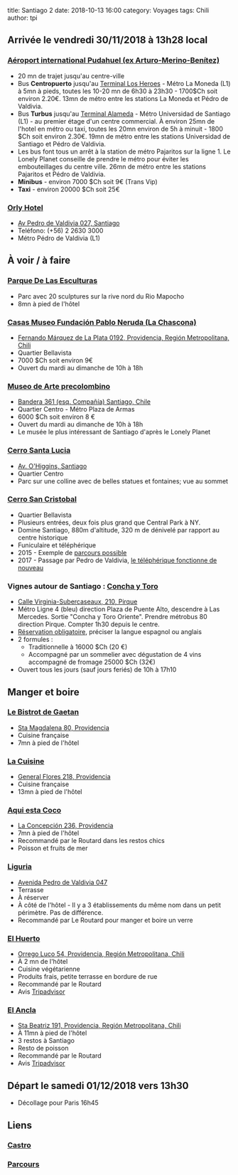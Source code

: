 title: Santiago 2
date: 2018-10-13 16:00
category: Voyages
tags: Chili
author: tpi


## Arrivée le vendredi 30/11/2018 à 13h28 local

### [Aéroport international Pudahuel (ex Arturo-Merino-Benítez)](https://www.google.com/maps/place/A%C3%A9roport+international+Arturo-Merino-Ben%C3%ADtez/@-33.3905376,-70.9251281,11z/data=!4m5!3m4!1s0x0:0xd23e4bd48c0de1b7!8m2!3d-33.3905115!4d-70.7938043)

* 20 mn de trajet jusqu'au centre-ville
* Bus **Centropuerto** jusqu'au [Terminal Los Heroes](https://www.google.com/maps/place/Terminal+Los+Heroes/@-33.4450167,-70.6576392,17z/data=!4m5!3m4!1s0x9662c5a86150cb3d:0xa7a1780f2d3bf7d1!8m2!3d-33.4447582!4d-70.6585082) - Métro La Moneda (L1) à 5mn à pieds, toutes les 10-20 mn de 6h30 à 23h30 - 1700$Ch soit environ 2.20€. 13mn de métro entre les stations La Moneda et Pédro de Valdivia.
* Bus **Turbus** jusqu'au [Terminal Alameda](https://www.google.com/maps/place/Terminal+Alameda+Santiago/@-33.4534034,-70.687123,15z/data=!4m5!3m4!1s0x0:0xeaaf27139e268df6!8m2!3d-33.4534037!4d-70.687123) - Métro Universidad de Santiago (L1) - au premier étage d'un centre commercial. À environ 25mn de l'hotel en métro ou taxi, toutes les 20mn environ de 5h à minuit - 1800 $Ch soit environ 2.30€. 19mn de métro entre les stations Universidad de Santiago et Pédro de Valdivia.
* Les bus font tous un arrêt à la station de métro Pajaritos sur la ligne 1. Le Lonely Planet conseille de prendre le métro pour éviter les embouteillages du centre ville. 26mn de métro entre les stations Pajaritos et Pédro de Valdivia.
* **Minibus** - environ 7000 $Ch soit 9€ (Trans Vip)
* **Taxi** - environ 20000 $Ch soit 25€


### [Orly Hotel](https://www.orlyhotel.com/en/)
* [Av Pedro de Valdivia 027, Santiago](https://www.google.fr/maps/place/Hotel+Orly/@-33.4233143,-70.6147396,17z/data=!3m1!4b1!4m7!3m6!1s0x9662c59b5b20bb2f:0xe6c36642545942bd!5m1!1s2018-11-25!8m2!3d-33.4233143!4d-70.6125456) 
* Teléfono: (+56) 2 2630 3000
* Métro Pédro de Valdivia (L1)

## À voir / à faire

### [Parque De Las Esculturas](https://www.google.fr/maps/place/Parque+De+Las+Esculturas/@-33.4188154,-70.6127941,17z/data=!4m7!3m6!1s0x9662cf67bcba8e37:0x4710586ce2240042!5m1!1s2018-11-25!8m2!3d-33.419693!4d-70.6119626)
* Parc avec 20 sculptures sur la rive nord du Rio Mapocho
* 8mn à pied de l'hôtel

### [Casas Museo Fundación Pablo Neruda (La Chascona)](https://fundacionneruda.org/en/museums-houses/la-chascona-museum-house/)
* [Fernando Márquez de La Plata 0192, Providencia, Región Metropolitana, Chili](https://www.google.fr/maps/place/La+Chascona/@-33.4311171,-70.651927,14z/data=!4m5!3m4!1s0x9662c59017cb616d:0x4efb4711f2a9a116!8m2!3d-33.4311212!4d-70.6344175)
* Quartier Bellavista
* 7000 $Ch soit environ 9€
* Ouvert du mardi au dimanche de 10h à 18h

### [Museo de Arte precolombino](http://www.precolombino.cl/en/)
* [Bandera 361 (esq. Compañía) Santiago, Chile](https://www.google.fr/maps/place/Museo+Chileno+de+Arte+Precolombino/@-33.4389259,-70.654294,17z/data=!3m1!4b1!4m5!3m4!1s0x9662c5a46c29c7e7:0x441c0411745f7ac3!8m2!3d-33.4389304!4d-70.6521053)
* Quartier Centro - Métro Plaza de Armas
* 6000 $Ch soit environ 8 €
* Ouvert du mardi au dimanche de 10h à 18h
* Le musée le plus intéressant de Santiago d'après le Lonely Planet

### [Cerro Santa Lucia](https://www.tripadvisor.fr/Attraction_Review-g294305-d314522-Reviews-Cerro_Santa_Lucia-Santiago_Santiago_Metropolitan_Region.html)
* [Av. O'Higgins, Santiago](https://www.google.fr/maps/place/Colline+Santa+Lucia+de+Santiago/@-33.440277,-70.6520881,15z/data=!3m1!4b1!4m5!3m4!1s0x9662c59f3b42ac29:0x9f9c852a64743e83!8m2!3d-33.4402778!4d-70.6433333)
* Quartier Centro
* Parc sur une colline avec de belles statues et fontaines; vue au sommet

### [Cerro San Cristobal](https://santiagoando.com/cerro-san-cristobal-2)
* Quartier Bellavista
* Plusieurs entrées, deux fois plus grand que Central Park à NY. 
* Domine Santiago, 880m d'altitude, 320 m de dénivelé par rapport au centre historique
* Funiculaire et téléphérique
* 2015 - Exemple de [parcours possible](http://www.sethetlise.com/cerro-san-cristobal-la-colline-de-santiago-du-chili.html)
* 2017 - Passage par Pedro de Valdivia, [le téléphérique fonctionne de nouveau](http://www.chilivoyages.com/cerro-san-cristobal-santiago-accessible-telecabine/)

### Vignes autour de Santiago : [Concha y Toro](https://conchaytoro.com/en/)
* [Calle Virginia-Subercaseaux, 210, Pirque](https://www.google.fr/maps/place/Vi%C3%B1a+Concha+y+Toro/@-33.6365376,-70.5780094,17z/data=!4m13!1m7!3m6!1s0x9662d7cd1713ac7b:0x891cbc70c18aca75!2sAv.+Virginia+Subercaseaux+210,+Pirque,+Regi%C3%B3n+Metropolitana,+Chili!3b1!8m2!3d-33.6365421!4d-70.5758207!3m4!1s0x9662d7cd2a943f45:0x679cb602007cd13!8m2!3d-33.6355319!4d-70.5741441)
* Métro Ligne 4 (bleu) direction Plaza de Puente Alto, descendre à Las Mercedes. Sortie  "Concha y Toro Oriente". Prendre métrobus 80 direction Pirque. Compter 1h30 depuis le centre.
* [Réservation obligatoire](https://reserva.cyt.conchaytoro.cl/cytWP/en/), préciser la langue espagnol ou anglais
* 2 formules :
    * Traditionnelle à 16000 $Ch (20 €)
    * Accompagné par un sommelier avec dégustation de 4 vins accompagné de fromage 25000 $Ch (32€)
* Ouvert tous les jours (sauf jours feriés) de 10h à 17h10

## Manger et boire

### [Le Bistrot de Gaetan](https://www.tripadvisor.fr/Restaurant_Review-g294305-d1735271-Reviews-Le_Bistrot_de_Gaetan-Santiago_Santiago_Metropolitan_Region.html)
* [Sta Magdalena 80, Providencia](https://www.google.fr/maps/place/Le+Bistrot/@-33.4212475,-70.61131,18z/data=!4m5!3m4!1s0x9662cf6627dc8ad1:0xe6d73bc9a7a6887!8m2!3d-33.420816!4d-70.6100227)
* Cuisine française
* 7mn à pied de l'hôtel

### [La Cuisine](https://www.tripadvisor.fr/Restaurant_Review-g294305-d8322281-Reviews-La_Cuisine-Santiago_Santiago_Metropolitan_Region.html)
* [General Flores 218, Providencia](https://www.google.fr/maps/place/La+Cuisine/@-33.4263743,-70.620013,17z/data=!4m12!1m6!3m5!1s0x9662cf62419e6d49:0xa908976bcd937d96!2sLa+Cuisine!8m2!3d-33.4263743!4d-70.620013!3m4!1s0x9662cf62419e6d49:0xa908976bcd937d96!8m2!3d-33.4263743!4d-70.620013)
* Cuisine française
* 13mn à pied de l'hôtel

### [Aqui esta Coco](https://www.tripadvisor.fr/Restaurant_Review-g294305-d1036202-Reviews-Aqui_esta_Coco-Santiago_Santiago_Metropolitan_Region.html)
* [La Concepción 236, Providencia](https://www.google.fr/maps/place/Aqu%C3%AD+Est%C3%A1+Coco/@-33.4238662,-70.6167054,17z/data=!4m16!1m8!3m7!1s0x9662cf615bd6f073:0xee93bca8182b34b0!2zQXF1w60gRXN0w6EgQ29jbw!5m1!1s2018-11-25!8m2!3d-33.4238662!4d-70.6167054!3m6!1s0x9662cf615bd6f073:0xee93bca8182b34b0!5m1!1s2018-11-25!8m2!3d-33.4238662!4d-70.6167054)
* 7mn à pied de l'hôtel
* Recommandé par le Routard dans les restos chics
* Poisson et fruits de mer

### [Liguria](https://www.tripadvisor.fr/Restaurant_Review-g294305-d2718836-Reviews-Liguria-Santiago_Santiago_Metropolitan_Region.html)
* [Avenida Pedro de Valdivia 047](https://www.google.fr/maps/place/Liguria/@-33.4230868,-70.614967,17z/data=!3m1!4b1!4m7!3m6!1s0x9662cf62e3f77455:0xa5d0efc265285787!5m1!1s2018-11-25!8m2!3d-33.4230868!4d-70.612773)
* Terrasse
* À réserver
* À côté de l'hôtel - Il y a 3 établissements du même nom dans un petit périmètre. Pas de différence.
* Recommandé par Le Routard pour manger et boire un verre

### [El Huerto](https://www.elhuerto.cl/)
* [Orrego Luco 54, Providencia, Región Metropolitana, Chili](https://www.google.fr/maps/place/El+Huerto/@-33.42692,-70.6217372,16z/data=!4m10!1m4!2m3!1sRestaurants+barrio+providencia!5m1!4e9!3m4!1s0x9662cf666360fe65:0xb5863e8992b59307!8m2!3d-33.4227081!4d-70.6123783)
* À 2 mn de l'hôtel
* Cuisine végétarienne
* Produits frais, petite terrasse en bordure de rue
* Recommandé par le Routard
* Avis [Tripadvisor](https://www.tripadvisor.fr/Restaurant_Review-g294305-d799806-Reviews-El_Huerto-Santiago_Santiago_Metropolitan_Region.html)

### [El Ancla](http://elancla.cl/)
* [Sta Beatriz 191, Providencia, Región Metropolitana, Chili](https://www.google.fr/maps/place/El+Ancla,+Providencia/@-33.4268817,-70.6215089,17z/data=!4m8!1m2!2m1!1sRestaurants+El+ancia+providencia!3m4!1s0x9662cf624adfc5c7:0x1baee6a121460f2c!8m2!3d-33.426066!4d-70.618794)
* À 11mn à pied de l'hôtel
* 3 restos à Santiago
* Resto de poisson
* Recommandé par le Routard
* Avis [Tripadvisor](https://www.tripadvisor.fr/Restaurant_Review-g294305-d807013-Reviews-El_Ancla-Santiago_Santiago_Metropolitan_Region.html)

## Départ le samedi 01/12/2018 vers 13h30

* Décollage pour Paris 16h45

## Liens

### [Castro](http://tse-tse.org/2018/10/castro/index.html)

### [Parcours](http://tse-tse.org/2018/10/chili-2018/index.html)

